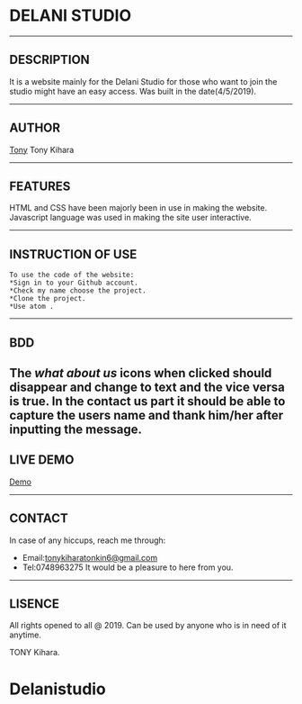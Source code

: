 # DELANI STUDIO
---------------------------------------------------------
## DESCRIPTION

 It is a website mainly for the Delani Studio for those who want to join the studio might have an easy access.
 Was built in the date(4/5/2019).

-------------------------------------------------
## AUTHOR

[Tony]("https://lh3.googleusercontent.com/uvIp0Z-E63gA6u7n_pt8V-LqyOZwSntHFA4Jdr-HR7f7GoaYociGY3b-JJzpnyIkQQPGKQfztGcAcj1LmHEvhXoqTryBxtHu48zESo61-hbi_s0HJLm94uewXDGQ8p0QhJs6BrrzMyrridkqG4rBroYtka3EB-FkXoiPOYSACtX2QC9cZ-fX0gpE8sql2x2zY8hbwMVJTm6MmQwgnbJtTFETa7r9YLYyW4mrOVPq4pMBfJd5mQjuE9AFJvYasKX98qOPtwIn3f_DzLBuKReT7wyAzKdzfyHuvN7v7r93WvcRSXEHrSi5q7cnFGoiocjPhnLm01XLM1SMuIKqUqVwKEBldRGqHbOvTYj47d3WnI18WazO4S-QaqUJ8bc4wwv6xvt7YyB59FFadyKOrWqH7lS-RqpskpQaOm_AF71jZUNilopG59WTQx--DVOh9bnFAFNCOb3_WbEprvcuhle6rssthWRnJUa6k4OAMxjFyiNuVVWbPRHRNXkeopPALYCm_pKvE5crcWBWkgqZKz4g3zz9GL1-4-xi07TKwpqqu9b-MJknlaJFX56RRIQVV8UYvG51dQkFTU9nZFBUt-ggp7UEz1ZC3FUTAP4X0FO3wNEWvObREhMvVdSt8lmQ02ZX5T5cIbexp6IrRUghP_KI4tbulZAtEQ=w182-h243-no")
 Tony Kihara

 -----------------------------------------------

## FEATURES

HTML and CSS have been majorly been in use in making the website.
Javascript language was used in making the site user interactive.

--------------------------------------------------------------------
## INSTRUCTION OF USE
~~~
To use the code of the website:
*Sign in to your Github account.
*Check my name choose the project.
*Clone the project.
*Use atom .
~~~
------------------------------------------------------------

## BDD

The *what about us* icons when clicked should disappear and change to text and the vice versa is true.
In the contact us part it should be able to capture the users name and thank him/her after inputting the message.
-------------------------------------------------------------
## LIVE DEMO

[Demo]("home/moringa/Documents/Delanistudioproject/index.html")

-------------------------------------------------

## CONTACT

In case of any hiccups, reach me through:
 * Email:tonykiharatonkin6@gmail.com
 * Tel:0748963275
It would be a pleasure to here from you.

----------------------------------------
## LISENCE
All rights opened to all @ 2019.
Can be used by anyone who is in need of it anytime.

TONY Kihara.
# Delanistudio
